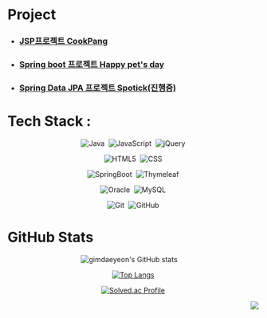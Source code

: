 
# Project
- ### [JSP프로젝트 CookPang](https://github.com/gimdaeyeon/cookpang#%ED%94%84%EB%A1%9C%EC%A0%9D%ED%8A%B8-%EC%9D%B4%EB%A6%84--cookpang---jsp-project)
- ### [Spring boot 프로젝트 Happy pet's day](https://github.com/gimdaeyeon/Happy_pets_day#%ED%94%84%EB%A1%9C%EC%A0%9D%ED%8A%B8-%EC%9D%B4%EB%A6%84--happy-pets-day---spring-boot-project)
- ### [Spring Data JPA 프로젝트 Spotick(진행중)](https://github.com/gimdaeyeon/spotick)


# Tech Stack :
<div align="center">

![Java](https://img.shields.io/badge/java-%23ED8B00.svg?style=for-the-badge&logo=java&logoColor=white)&nbsp;
![JavaScript](https://img.shields.io/badge/javascript-%23323330.svg?style=for-the-badge&logo=javascript&logoColor=%23F7DF1E)&nbsp;
![jQuery](https://img.shields.io/badge/jquery-%230769AD.svg?style=for-the-badge&logo=jquery&logoColor=white)   

![HTML5](https://img.shields.io/badge/html5-%23E34F26.svg?style=for-the-badge&logo=html5&logoColor=white)&nbsp;
![CSS](https://img.shields.io/badge/css-%231572B6.svg?style=for-the-badge&logo=css3&logoColor=white)   

![SpringBoot](https://img.shields.io/badge/SpringBoot-%236DB33F.svg?style=for-the-badge&logo=SpringBoot&logoColor=white)&nbsp;
![Thymeleaf](https://img.shields.io/badge/Thymeleaf-%23005C0F.svg?style=for-the-badge&logo=Thymeleaf&logoColor=white)   

![Oracle](https://img.shields.io/badge/Oracle-F80000?style=for-the-badge&logo=oracle&logoColor=white)&nbsp;
![MySQL](https://img.shields.io/badge/mysql-%2300f.svg?style=for-the-badge&logo=mysql&logoColor=white)      

![Git](https://img.shields.io/badge/git-%23F05033.svg?style=for-the-badge&logo=git&logoColor=white)&nbsp;
![GitHub](https://img.shields.io/badge/github-%23121011.svg?style=for-the-badge&logo=github&logoColor=white)

</div>

# GitHub Stats
<div align="center">
  
![gimdaeyeon's GitHub stats](https://github-readme-stats.vercel.app/api?username=gimdaeyeon&theme=ocean_dark&show_icons=true)&nbsp;&nbsp;&nbsp;&nbsp; 
<!-- [![Top Langs](https://github-readme-stats.vercel.app/api/top-langs/?username=gimdaeyeon&layout=compact&theme=ocean_dark&langs_count=6&hide=jupyter%20notebook)](https://github.com/anuraghazra/github-readme-stats) -->
  [![Top Langs](https://github-readme-stats.vercel.app/api/top-langs/?username=gimdaeyeon&layout=compact&theme=ocean_dark&langs_count=6)](https://github.com/anuraghazra/github-readme-stats)
  
  [![Solved.ac Profile](http://mazassumnida.wtf/api/v2/generate_badge?boj=rlaeodus1306)](https://solved.ac/rlaeodus1306/)
  
</div>

<div align="right">
  
 [![](https://visitcount.itsvg.in/api?id=gimdaeyeon&label=Profile%20Views&pretty=false)](https://visitcount.itsvg.in)
</div>


<!--![snake gif](https://github.com/gimdaeyeon/gimdaeyeon/blob/output/github-contribution-grid-snake.svg)-->
<!--
**gimdaeyeon/gimdaeyeon** is a ✨ _special_ ✨ repository because its `README.md` (this file) appears on your GitHub profile.

Here are some ideas to get you started:

- 🔭 I’m currently working on ...
- 🌱 I’m currently learning ...
- 👯 I’m looking to collaborate on ...
- 🤔 I’m looking for help with ...
- 💬 Ask me about ...
- 📫 How to reach me: ...
- 😄 Pronouns: ...
- ⚡ Fun fact: ...
-->


